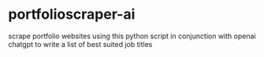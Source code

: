 # portfolioscraper-ai
scrape portfolio websites using this python script in conjunction with openai chatgpt to write a list of best suited job titles
